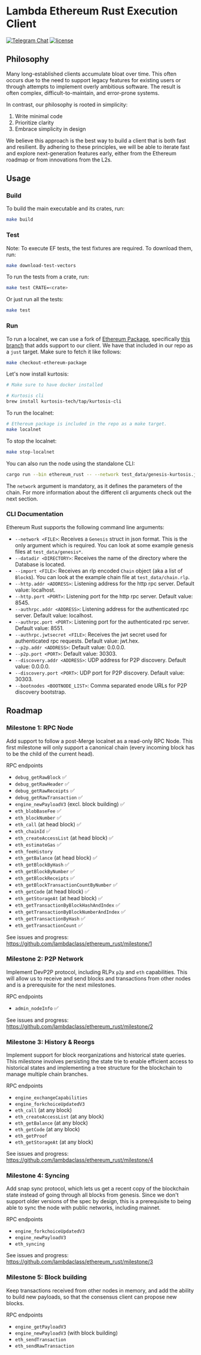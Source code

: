 # Lambda Ethereum Rust Execution Client

[![Telegram Chat][tg-badge]][tg-url]
[![license](https://img.shields.io/github/license/lambdaclass/ethereum_rust)](/LICENSE)

[tg-badge]: https://img.shields.io/endpoint?url=https%3A%2F%2Ftg.sumanjay.workers.dev%2Frust_ethereum%2F&logo=telegram&label=chat&color=neon
[tg-url]: https://t.me/rust_ethereum

## Philosophy
Many long-established clients accumulate bloat over time. This often occurs due to the need to support legacy features for existing users or through attempts to implement overly ambitious software. The result is often complex, difficult-to-maintain, and error-prone systems.

In contrast, our philosophy is rooted in simplicity:

1. Write minimal code
2. Prioritize clarity
3. Embrace simplicity in design

We believe this approach is the best way to build a client that is both fast and resilient. By adhering to these principles, we will be able to iterate fast and explore next-generation features early, either from the Ethereum roadmap or from innovations from the L2s.

## Usage

### Build

To build the main executable and its crates, run:
```bash
make build
```

### Test
Note: To execute EF tests, the test fixtures are required. To download them, run:
```bash
make download-test-vectors
```

To run the tests from a crate, run:
```bash
make test CRATE=<crate>
```

Or just run all the tests:
```bash
make test
```

### Run

To run a localnet, we can use a fork of [Ethereum Package](https://github.com/ethpandaops/ethereum-package), specifically [this branch](https://github.com/lambdaclass/ethereum-package/tree/ethereum-rust-integration) that adds support to our client. We have that included in our repo as a `just` target. Make sure to fetch it like follows:

```bash
make checkout-ethereum-package
```

Let's now install kurtosis:

```bash
# Make sure to have docker installed

# Kurtosis cli
brew install kurtosis-tech/tap/kurtosis-cli
```

To run the localnet:

```bash
# Ethereum package is included in the repo as a make target.
make localnet
```

To stop the localnet:

```bash
make stop-localnet
```

You can also run the node using the standalone CLI:
```bash
cargo run --bin ethereum_rust -- --network test_data/genesis-kurtosis.json
```
The `network` argument is mandatory, as it defines the parameters of the chain.
For more information about the different cli arguments check out the next section.

### CLI Documentation

Ethereum Rust supports the following command line arguments:

* `--network <FILE>`: Receives a `Genesis` struct in json format. This is the only argument which is required. You can look at some example genesis files at `test_data/genesis*`.
* `--datadir <DIRECTORY>`: Receives the name of the directory where the Database is located.
* `--import <FILE>`: Receives an rlp encoded `Chain` object (aka a list of `Block`s). You can look at the example chain file at `test_data/chain.rlp`.
* `--http.addr <ADDRESS>`: Listening address for the http rpc server. Default value: localhost.
* `--http.port <PORT>`: Listening port for the http rpc server. Default value: 8545.
* `--authrpc.addr <ADDRESS>`: Listening address for the authenticated rpc server. Default value: localhost.
* `--authrpc.port <PORT>`: Listening port for the authenticated rpc server. Default value: 8551.
* `--authrpc.jwtsecret <FILE>`: Receives the jwt secret used for authenticated rpc requests. Default value: jwt.hex.
* `--p2p.addr <ADDRESS>`: Default value: 0.0.0.0.
* `--p2p.port <PORT>`: Default value: 30303.
* `--discovery.addr <ADDRESS>`: UDP address for P2P discovery. Default value: 0.0.0.0.
* `--discovery.port <PORT>`: UDP port for P2P discovery. Default value: 30303.
* `--bootnodes <BOOTNODE_LIST>`: Comma separated enode URLs for P2P discovery bootstrap.

## Roadmap

### Milestone 1: RPC Node
Add support to follow a post-Merge localnet as a read-only RPC Node. This first milestone will only support a canonical chain (every incoming block has to be the child of the current head).

RPC endpoints
- `debug_getRawBlock` ✅
- `debug_getRawHeader` ✅
- `debug_getRawReceipts` ✅
- `debug_getRawTransaction` ✅
- `engine_newPayloadV3` (excl. block building) ✅
- `eth_blobBaseFee` ✅
- `eth_blockNumber` ✅
- `eth_call` (at head block) ✅
- `eth_chainId` ✅
- `eth_createAccessList` (at head block) ✅
- `eth_estimateGas` ✅
- `eth_feeHistory`
- `eth_getBalance` (at head block) ✅
- `eth_getBlockByHash` ✅
- `eth_getBlockByNumber` ✅
- `eth_getBlockReceipts` ✅
- `eth_getBlockTransactionCountByNumber` ✅
- `eth_getCode` (at head block) ✅
- `eth_getStorageAt` (at head block) ✅
- `eth_getTransactionByBlockHashAndIndex` ✅
- `eth_getTransactionByBlockNumberAndIndex` ✅
- `eth_getTransactionByHash` ✅
- `eth_getTransactionCount` ✅

See issues and progress: https://github.com/lambdaclass/ethereum_rust/milestone/1

### Milestone 2: P2P Network
Implement DevP2P protocol, including RLPx `p2p` and `eth` capabilities. This will allow us to receive and send blocks and transactions from other nodes and is a prerequisite for the next milestones.

RPC endpoints
- `admin_nodeInfo` ✅

See issues and progress: https://github.com/lambdaclass/ethereum_rust/milestone/2

### Milestone 3: History & Reorgs
Implement support for block reorganizations and historical state queries. This milestone involves persisting the state trie to enable efficient access to historical states and implementing a tree structure for the blockchain to manage multiple chain branches.

RPC endpoints
- `engine_exchangeCapabilities`
- `engine_forkchoiceUpdatedV3`
- `eth_call` (at any block)
- `eth_createAccessList` (at any block)
- `eth_getBalance` (at any block)
- `eth_getCode` (at any block)
- `eth_getProof`
- `eth_getStorageAt` (at any block)

See issues and progress: https://github.com/lambdaclass/ethereum_rust/milestone/4

### Milestone 4: Syncing
Add snap sync protocol, which lets us get a recent copy of the blockchain state instead of going through all blocks from genesis. Since we don't support older versions of the spec by design, this is a prerequisite to being able to sync the node with public networks, including mainnet.

RPC endpoints
- `engine_forkchoiceUpdatedV3`
- `engine_newPayloadV3`
- `eth_syncing`

See issues and progress: https://github.com/lambdaclass/ethereum_rust/milestone/3

### Milestone 5: Block building
Keep transactions received from other nodes in memory, and add the ability to build new payloads, so that the consensus client can propose new blocks.

RPC endpoints
- `engine_getPayloadV3`
- `engine_newPayloadV3` (with block building)
- `eth_sendTransaction`
- `eth_sendRawTransaction`
